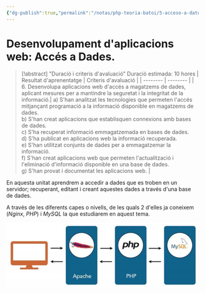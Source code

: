 ```yaml
---
{"dg-publish":true,"permalink":"/notas/php-teoria-batoi/5-acceso-a-datos/0-indice/"}
---
```


# Desenvolupament d'aplicacions web: Accés a Dades.

> [!abstract] "Duració i criteris d'avaluació"
	   Duració estimada: 10 hores 
	| Resultat d'aprenentatge | Criteris d'avaluació |
    | --------                | --------             |
    | 6. Desenvolupa aplicacions web d'accés a magatzems de dades, aplicant mesures per a mantindre la seguretat i la integritat de la informació.| a) S'han analitzat les tecnologies que permeten l'accés mitjançant programació a la informació disponible en magatzems de dades. <br/> b) S'han creat aplicacions que establisquen connexions amb bases de dades. <br/> c) S'ha recuperat informació emmagatzemada en bases de dades. <br/> d) S'ha publicat en aplicacions web la informació recuperada. <br/> e) S'han utilitzat conjunts de dades per a emmagatzemar la informació. <br/> f) S'han creat aplicacions web que permeten l'actualització i l'eliminació  d'informació disponible en una base de dades.<br/> g) S'han provat i documentat les aplicacions web. |


En aquesta unitat aprendrem a accedir a dades que es troben en un servidor; recuperant, editant i creant aquestes dades a través d'una base de dades.

A través de les diferents capes o nivells, de les quals 2 d'elles ja coneixem (*Nginx*, *PHP*) i *MySQL* la que estudiarem en aquest tema.

![imagenes/06/06-bbdd-arquitectura-3-niveles.png](/img/user/notas/PHP%20Teoria%20Batoi/imagenes/06/06-bbdd-arquitectura-3-niveles.png)
